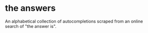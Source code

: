 # the answers
An alphabetical collection of autocompletions scraped from an online search of "the answer is". 

